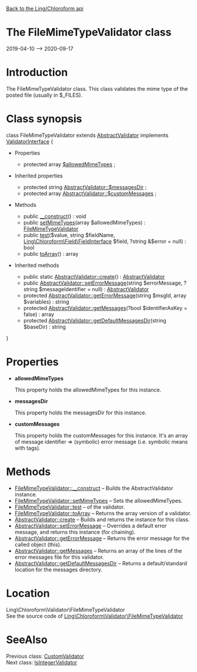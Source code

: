 [Back to the Ling/Chloroform api](https://github.com/lingtalfi/Chloroform/blob/master/doc/api/Ling/Chloroform.md)



The FileMimeTypeValidator class
================
2019-04-10 --> 2020-09-17






Introduction
============

The FileMimeTypeValidator class.
This class validates the mime type of the posted file (usually in $_FILES).



Class synopsis
==============


class <span class="pl-k">FileMimeTypeValidator</span> extends [AbstractValidator](https://github.com/lingtalfi/Chloroform/blob/master/doc/api/Ling/Chloroform/Validator/AbstractValidator.md) implements [ValidatorInterface](https://github.com/lingtalfi/Chloroform/blob/master/doc/api/Ling/Chloroform/Validator/ValidatorInterface.md) {

- Properties
    - protected array [$allowedMimeTypes](#property-allowedMimeTypes) ;

- Inherited properties
    - protected string [AbstractValidator::$messagesDir](#property-messagesDir) ;
    - protected array [AbstractValidator::$customMessages](#property-customMessages) ;

- Methods
    - public [__construct](https://github.com/lingtalfi/Chloroform/blob/master/doc/api/Ling/Chloroform/Validator/FileMimeTypeValidator/__construct.md)() : void
    - public [setMimeTypes](https://github.com/lingtalfi/Chloroform/blob/master/doc/api/Ling/Chloroform/Validator/FileMimeTypeValidator/setMimeTypes.md)(array $allowedMimeTypes) : [FileMimeTypeValidator](https://github.com/lingtalfi/Chloroform/blob/master/doc/api/Ling/Chloroform/Validator/FileMimeTypeValidator.md)
    - public [test](https://github.com/lingtalfi/Chloroform/blob/master/doc/api/Ling/Chloroform/Validator/FileMimeTypeValidator/test.md)($value, string $fieldName, [Ling\Chloroform\Field\FieldInterface](https://github.com/lingtalfi/Chloroform/blob/master/doc/api/Ling/Chloroform/Field/FieldInterface.md) $field, ?string &$error = null) : bool
    - public [toArray](https://github.com/lingtalfi/Chloroform/blob/master/doc/api/Ling/Chloroform/Validator/FileMimeTypeValidator/toArray.md)() : array

- Inherited methods
    - public static [AbstractValidator::create](https://github.com/lingtalfi/Chloroform/blob/master/doc/api/Ling/Chloroform/Validator/AbstractValidator/create.md)() : [AbstractValidator](https://github.com/lingtalfi/Chloroform/blob/master/doc/api/Ling/Chloroform/Validator/AbstractValidator.md)
    - public [AbstractValidator::setErrorMessage](https://github.com/lingtalfi/Chloroform/blob/master/doc/api/Ling/Chloroform/Validator/AbstractValidator/setErrorMessage.md)(string $errorMessage, ?string $messageIdentifier = null) : [AbstractValidator](https://github.com/lingtalfi/Chloroform/blob/master/doc/api/Ling/Chloroform/Validator/AbstractValidator.md)
    - protected [AbstractValidator::getErrorMessage](https://github.com/lingtalfi/Chloroform/blob/master/doc/api/Ling/Chloroform/Validator/AbstractValidator/getErrorMessage.md)(string $msgId, array $variables) : string
    - protected [AbstractValidator::getMessages](https://github.com/lingtalfi/Chloroform/blob/master/doc/api/Ling/Chloroform/Validator/AbstractValidator/getMessages.md)(?bool $identifierAsKey = false) : array
    - protected [AbstractValidator::getDefaultMessagesDir](https://github.com/lingtalfi/Chloroform/blob/master/doc/api/Ling/Chloroform/Validator/AbstractValidator/getDefaultMessagesDir.md)(string $baseDir) : string

}




Properties
=============

- <span id="property-allowedMimeTypes"><b>allowedMimeTypes</b></span>

    This property holds the allowedMimeTypes for this instance.
    
    

- <span id="property-messagesDir"><b>messagesDir</b></span>

    This property holds the messagesDir for this instance.
    
    

- <span id="property-customMessages"><b>customMessages</b></span>

    This property holds the customMessages for this instance.
    It's an array of message identifier => (symbolic) error message (i.e. symbolic means with tags).
    
    



Methods
==============

- [FileMimeTypeValidator::__construct](https://github.com/lingtalfi/Chloroform/blob/master/doc/api/Ling/Chloroform/Validator/FileMimeTypeValidator/__construct.md) &ndash; Builds the AbstractValidator instance.
- [FileMimeTypeValidator::setMimeTypes](https://github.com/lingtalfi/Chloroform/blob/master/doc/api/Ling/Chloroform/Validator/FileMimeTypeValidator/setMimeTypes.md) &ndash; Sets the allowedMimeTypes.
- [FileMimeTypeValidator::test](https://github.com/lingtalfi/Chloroform/blob/master/doc/api/Ling/Chloroform/Validator/FileMimeTypeValidator/test.md) &ndash; of the validator.
- [FileMimeTypeValidator::toArray](https://github.com/lingtalfi/Chloroform/blob/master/doc/api/Ling/Chloroform/Validator/FileMimeTypeValidator/toArray.md) &ndash; Returns the array version of a validator.
- [AbstractValidator::create](https://github.com/lingtalfi/Chloroform/blob/master/doc/api/Ling/Chloroform/Validator/AbstractValidator/create.md) &ndash; Builds and returns the instance for this class.
- [AbstractValidator::setErrorMessage](https://github.com/lingtalfi/Chloroform/blob/master/doc/api/Ling/Chloroform/Validator/AbstractValidator/setErrorMessage.md) &ndash; Overrides a default error message, and returns this instance (for chaining).
- [AbstractValidator::getErrorMessage](https://github.com/lingtalfi/Chloroform/blob/master/doc/api/Ling/Chloroform/Validator/AbstractValidator/getErrorMessage.md) &ndash; Returns the error message for the called object (this).
- [AbstractValidator::getMessages](https://github.com/lingtalfi/Chloroform/blob/master/doc/api/Ling/Chloroform/Validator/AbstractValidator/getMessages.md) &ndash; Returns an array of the lines of the error messages file for this validator.
- [AbstractValidator::getDefaultMessagesDir](https://github.com/lingtalfi/Chloroform/blob/master/doc/api/Ling/Chloroform/Validator/AbstractValidator/getDefaultMessagesDir.md) &ndash; Returns a default/standard location for the messages directory.





Location
=============
Ling\Chloroform\Validator\FileMimeTypeValidator<br>
See the source code of [Ling\Chloroform\Validator\FileMimeTypeValidator](https://github.com/lingtalfi/Chloroform/blob/master/Validator/FileMimeTypeValidator.php)



SeeAlso
==============
Previous class: [CustomValidator](https://github.com/lingtalfi/Chloroform/blob/master/doc/api/Ling/Chloroform/Validator/CustomValidator.md)<br>Next class: [IsIntegerValidator](https://github.com/lingtalfi/Chloroform/blob/master/doc/api/Ling/Chloroform/Validator/IsIntegerValidator.md)<br>
